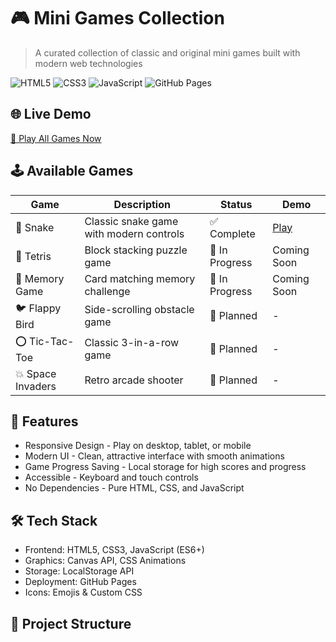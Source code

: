 # 🎮 Mini Games Collection

> A curated collection of classic and original mini games built with modern web technologies

![HTML5](https://img.shields.io/badge/HTML5-E34F26?logo=html5&logoColor=white)
![CSS3](https://img.shields.io/badge/CSS3-1572B6?logo=css3&logoColor=white)
![JavaScript](https://img.shields.io/badge/JavaScript-F7DF1E?logo=javascript&logoColor=black)
![GitHub Pages](https://img.shields.io/badge/GitHub%20Pages-222222?logo=githubpages&logoColor=white)

## 🌐 Live Demo

[🎯 Play All Games Now](https://icecakety.github.io/mini-games-collection/)

## 🕹️ Available Games

| Game | Description | Status | Demo |
|------|-------------|---------|------|
| 🐍 Snake | Classic snake game with modern controls | ✅ Complete | [Play](https://icecakety.github.io/mini-games-collection/games/snake/) |
| 🧱 Tetris | Block stacking puzzle game | 🔄 In Progress | Coming Soon |
| 🎴 Memory Game | Card matching memory challenge | 🔄 In Progress | Coming Soon |
| 🐦 Flappy Bird | Side-scrolling obstacle game | 📝 Planned | - |
| ⭕ Tic-Tac-Toe | Classic 3-in-a-row game | 📝 Planned | - |
| 💥 Space Invaders | Retro arcade shooter | 📝 Planned | - |

## 🚀 Features

- Responsive Design - Play on desktop, tablet, or mobile
- Modern UI - Clean, attractive interface with smooth animations
- Game Progress Saving - Local storage for high scores and progress
- Accessible - Keyboard and touch controls
- No Dependencies - Pure HTML, CSS, and JavaScript

## 🛠️ Tech Stack

- Frontend: HTML5, CSS3, JavaScript (ES6+)
- Graphics: Canvas API, CSS Animations
- Storage: LocalStorage API
- Deployment: GitHub Pages
- Icons: Emojis & Custom CSS

## 📁 Project Structure
